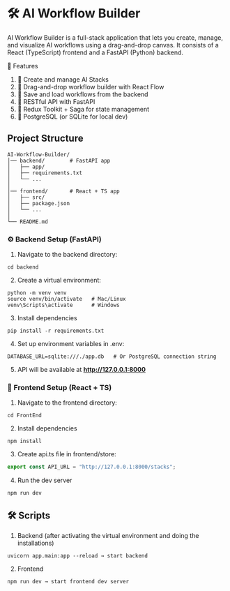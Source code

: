 # 🛠️ AI Workflow Builder

AI Workflow Builder is a full-stack application that lets you create, manage, and visualize AI workflows using a drag-and-drop canvas.
It consists of a React (TypeScript) frontend and a FastAPI (Python) backend.

🚀 Features
1. 🔹 Create and manage AI Stacks
2. 🔹 Drag-and-drop workflow builder with React Flow
3. 🔹 Save and load workflows from the backend
4. 🔹 RESTful API with FastAPI
5. 🔹 Redux Toolkit + Saga for state management
6. 🔹 PostgreSQL (or SQLite for local dev)

## Project Structure
```
AI-Workflow-Builder/
│── backend/        # FastAPI app
│   ├── app/
│   ├── requirements.txt
│   └── ...
│
│── frontend/       # React + TS app
│   ├── src/
│   ├── package.json
│   └── ...
│
└── README.md

```
### ⚙️ Backend Setup (FastAPI)

1. Navigate to the backend directory:
```
cd backend
```
2. Create a virtual environment:
```
python -m venv venv
source venv/bin/activate   # Mac/Linux
venv\Scripts\activate      # Windows
```
3. Install dependencies
```
pip install -r requirements.txt
```
4. Set up environment variables in .env:
```
DATABASE_URL=sqlite:///./app.db   # Or PostgreSQL connection string
```
5. API will be available at **http://127.0.0.1:8000**

### 🎨 Frontend Setup (React + TS)
1. Navigate to the frontend directory:
```
cd FrontEnd
```
2. Install dependencies
```
npm install
```
3. Create api.ts file in frontend/store:
```typeScript
export const API_URL = "http://127.0.0.1:8000/stacks";
```
4. Run the dev server
```
npm run dev
```
## 🛠️ Scripts

1. Backend (after activating the virtual environment and doing the installations)
```
uvicorn app.main:app --reload → start backend
```

2. Frontend
```
npm run dev → start frontend dev server
```



